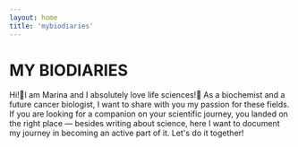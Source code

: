 ```yaml
---
layout: home
title: 'mybiodiaries'
---
```


# MY BIODIARIES

Hi!👋I am Marina and I absolutely love life sciences!🧬
As a biochemist and a future cancer biologist, I want to share with you my passion for these fields. If you are looking for a companion on your scientific journey, you landed on the right place — besides writing about science, here I want to document my journey in becoming an active part of it. Let's do it together!
